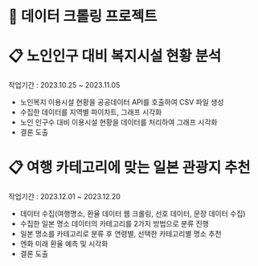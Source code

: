 # 📌 데이터 크롤링 프로젝트 

# 📋 노인인구 대비 복지시설 현황 분석
작업기간 : 2023.10.25 ~ 2023.11.05
<ul>
  <li>노인복지 이용시설 현황을 공공데이터 API를 호출하여 CSV 파일 생성</li>
  <li>수집한 데이터를 지역별 파이차트, 그래프 시각화</li>
  <li>노인 인구수 대비 이용시설 현황을 데이터를 처리하여 그래프 시각화</li>
  <li>결론 도출</li>
</ul>

# 📋 여행 카테고리에 맞는 일본 관광지 추천 
작업기간 : 2023.12.01 ~ 2023.12.20
<ul>
  <li>데이터 수집(여행명소, 환율 데이터 웹 크롤링, 선호 데이터, 문장 데이터 수집)</li>
  <li>수집한 일본 명소 데이터의 카테고리를 2가지 방법으로 분류 진행</li>
  <li>일본 명소를 카테고리로 분류 후 연령별, 선택한 카테고리별 명소 추천</li>
  <li>엔화 미래 환율 예측 및 시각화</li>
  <li>결론 도출</li>
</ul>
